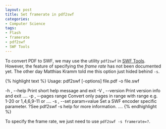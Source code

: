 ```yaml
---
layout: post
title: Set framerate in pdf2swf
categories:
- Computer Science
tags:
- Flash
- framerate
- pdf2swf
- SWF Tools
---
```


To convert PDF to SWF, we may use the utility `pdf2swf` in [SWF Tools](http://www.swftools.org). However, the feature of specifying the _frame rate_ has not been documented yet. The other day Matthias Kramm told me this option just hided behind `-s`.

{% highlight text %}
Usage: pdf2swf [-options] file.pdf -o file.swf

-h , --help               Print short help message and exit
-V , --version            Print version info and exit
....
-p , --pages range        Convert only pages in range with range e.g. 1-20 or 1,4,6,9-11 or
....
-s , --set param=value    Set a SWF encoder specific parameter.
                         ?See pdf2swf -s help for more information.
....
{% endhighlight %}

To specify the frame rate, we just need to use `pdf2swf -s framerate=?`.


